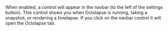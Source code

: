 When enabled, a control will appear in the navbar (to the  left of the settings button).  This control shows you when Octolapse is running, taking a snapshot, or rendering a timelapse.  If you click on the navbar control it will open the Octolapse tab.
